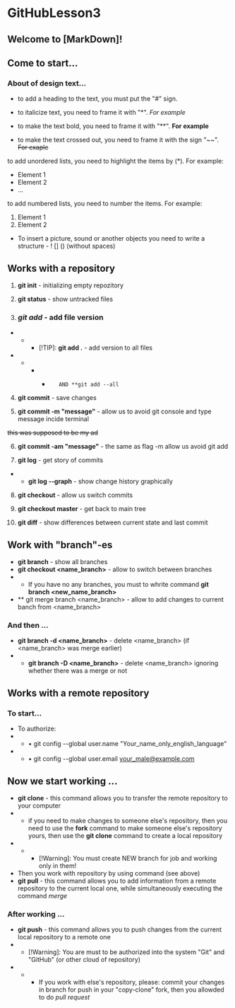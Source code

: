 # GitHubLesson3


## Welcome to [MarkDown]!
## Come to start...
### About of design text...

* to add a heading to the text, you must put the "#" sign. 

* to italicize text, you need to frame it with "*". *For example*

* to make the text bold, you need to frame it with "**". **For example**

* to make the text crossed out, you need to frame it with the sign "~~". ~~For exaple~~

to add unordered lists, you need to highlight the items by (*). For example:
* Element 1
* Element 2
* ...

to add numbered lists, you need to number the items. For example:
1. Element 1
2. Element 2

* To insert a picture, sound or another objects you need to write a structure - ! [] () (without spaces)

## Works with a repository

1. **git init** - initializing empty repozitory

2. **git status** - show untracked files

3. ### *_git add_* - add file version
* * * [!TIP]: **git add .** - add version to all files
* * * *        AND **git add --all

4. **git commit** - save changes

5. **git commit -m "message"** - allow us to avoid git console and type message incide terminal

~~this was supposed to be my ad~~

6. **git commit -am "message"** - the same as flag -m allow us avoid git add

7. **git log** - get story of commits
* * **git log --graph** - show change history graphically

8. **git checkout** - allow us switch commits

9. **git checkout master** - get back to main tree

10. **git diff** - show differences between current state and last commit

## Work with "branch"-es
* **git branch** - show all branches
* **git checkout <name_branch>** - allow to switch between branches
* * If you have no any branches, you must to whrite command **git branch <new_name_branch>**
* ** git merge branch <name_branch> - allow to add changes to current banch from <name_branch>

### And then ...
* **git branch -d <name_branch>** - delete <name_branch> (if <name_branch> was merge earlier)
* * **git branch -D <name_branch>** - delete <name_branch> ignoring whether there was a merge or not

## Works with a remote repository

### To start...
* To authorize:
* * • git config --global user.name "Your_name_only_english_language"
* * • git config --global user.email your_male@example.com

## Now we start working ...
* __git clone__ - this command allows you to transfer the remote repository to your computer
* * if you need to make changes to someone else's repository, then you need to use the **fork** command to make someone else's repository yours, then use the **git clone** command to create a local repository 
* * * [!Warning]: You must create NEW branch for job and working only in them!
* Then you work with repository by using command (see above)
* **git pull** - this command allows you to add information from a remote repository to the current local one, while simultaneously executing the command *merge*

### After working ...
* **git push** - this command allows you to push changes from the current local repository to a remote one
* * [!Warning]: You are must to be authorized into the system "Git" and "GitHub" (or other cloud of repository)
* * * If you work with else's repository, please: commit your changes in branch for push in your "copy-clone" fork, then you allowded to do *pull request*